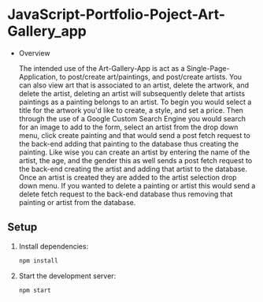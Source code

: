 # JavaScript-Portfolio-Poject-Art-Gallery_app

- Overview

  The intended use of the Art-Gallery-App is act as a Single-Page-Application, to post/create art/paintings, and post/create artists. You can also view art that is associated to an artist, delete the artwork, and delete the artist, deleting an artist will subsequently delete that artists paintings as a painting belongs to an artist. To begin you would select a title for the artwork you'd like to create, a style, and set a price. Then through the use of a Google Custom Search Engine you would search for an image to add to the form, select an artist from the drop down menu, click create painting and that would send a post fetch request to the back-end adding that painting to the database thus creating the painting. Like wise you can create an artist by entering the name of the artist, the age, and the gender this as well sends a post fetch request to the back-end creating the artist and adding that artist to the database. Once an artist is created they are added to the artist selection drop down menu. If you wanted to delete a painting or artist this would send a delete fetch request to the back-end database thus removing that painting or artist from the database.

## Setup

1. Install dependencies:

   ```bash
   npm install
   ```

2. Start the development server:

   ```bash
   npm start
   ```
